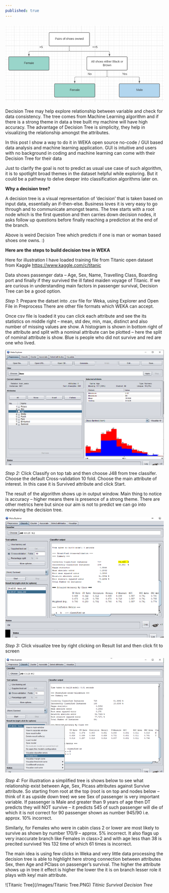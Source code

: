 ```yaml
---
published: true
---
```


### ![DT](/images/DT.PNG)



Decision Tree may help explore relationship between variable and check for data consistency. The tree comes from Machine Learning algorithm and if there is a strong theme in data a tree built my machine will have high accuracy. The advantage of Decision Tree is simplicity, they help in visualizing the relationship amongst the attributes.

In this post I show a way to do it in WEKA open source no-code / GUI based data analysis and machine learning application. GUI is intuitive and users with no background in coding and machine learning can come with their Decision Tree for their data

Just to clarify the goal is not to predict as usual use case of such algorithm, it is to spotlight broad themes in the dataset helpful while exploring. But it could be a pathway to delve deeper into classification algorithms later on.

**Why a decision tree?**

A decision tree is a visual representation of ‘decision’ that is taken based on input data, essentially an if-then-else. Business loves it is very easy to go through and to communicate amongst teams. The tree starts with a root node which is the first question and then carries down decision nodes, it asks follow up questions before finally reaching a prediction at the end of the branch.

Above is weird Decision Tree which predicts if one is man or woman based shoes one owns. :)

**Here are the steps to build decision tree in WEKA**

Here for illustration I have loaded training file from Titanic open dataset from Kaggle https://www.kaggle.com/c/titanic


Data shows passenger data – Age, Sex, Name, Travelling Class, Boarding port and finally if they survived the ill fated maiden voyage of Titanic. If we are curious in understanding main factors in  passenger survival, Decision Tree can be a good option. 

_Step 1_: Prepare the datset into .csv file for Weka, using Explorer and Open File in Preprocess There are other file formats which WEKA can accept. 

Once csv file is loaded it you can click each attribute and see the its statistics on middle right – mean, std dev, min, max, distinct and also number of missing values are show. A histogram is shown in bottom right of the attribute and split with a nominal attribute can be plotted – here the split of nominal attribute is show. Blue is people who did not survive and red are one who lived.

![Preprocess](/images/Preprocess.PNG)
 

_Step 2:_ Click Classify on top tab and then choose J48 from tree classifer. Choose the default Cross-validation 10 fold. Choose the main attribute of interest. In this case it is Survived attribute and click Start. 

The result of the algorithm shows up in output window. Main thing to notice is accuracy – higher means there is presence of a strong theme. There are other metrics here but since our aim is not to predict we can go into reviewing the decision tree.
 
 ![Crossval_result](/images/Crossval_result.PNG)

_Step 3:_ Click visualize tree by right clicking on Result list and then click fit to screen

  ![Viz_tree](/images/Viz_tree.PNG)


_Step 4:_ For illustration a simplified tree is shows below to see what relationship exist between Age, Sex, Plcass attributes against Survive attribute.
So starting from root at the top (root is on top and nodes below – think of it as upside down tree) we see Sex of passenger is very important variable. If passenger is Male and greater than 9 years of age then DT predicts they will NOT survive – it predicts 545 of such passenger will die of which it is not correct for 90 passenger shown as number 945/90 i.e. approx. 10% incorrect. 

Similarly, for Females who were in cabin class 2 or lower are most likely to survive as shown by number 170/9 – approx. 5% incorrect. It also flags up very inaccurate branch like Females in class>2 and with age less than 38 is precited survived Yes 132 time of which 61 times is incorrect.

The main idea is using few clicks in Weka and very little data processing the decision tree is able to highlight here strong connection between attributes Sex, then Age and PClass on passenger’s survival. The higher the attribute shows up in tree it effect is higher the lower the it is on branch lesser role it plays with key/ main attribute.

  ![Titanic Tree](/images/Titanic Tree.PNG)
_Titinic Survival Decision Tree_
